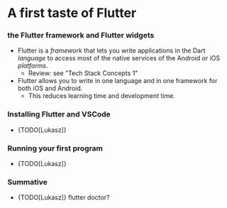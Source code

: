 # A first taste of Flutter

### the Flutter framework and Flutter widgets

* Flutter is a _framework_ that lets you write applications in the Dart _language_ to access most of the native services of the Android or iOS _platforms_.
	* Review: see "Tech Stack Concepts 1"
* Flutter allows you to write in one language and in one framework for both iOS and Android.
	* This reduces learning time and development time.

### Installing Flutter and VSCode

* {TODO[Lukasz]}

### Running your first program

* {TODO[Lukasz]}

### Summative

* {TODO[Lukasz]} flutter doctor?
